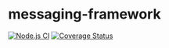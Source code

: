 # messaging-framework

[![Node.js CI](https://github.com/fructo/messaging-framework/workflows/Node.js%20CI/badge.svg)](https://github.com/fructo/messaging-framework/actions)
[![Coverage Status](https://codecov.io/gh/fructo/messaging-framework/branch/main/graph/badge.svg)](https://codecov.io/gh/fructo/messaging-framework/branch/main)
